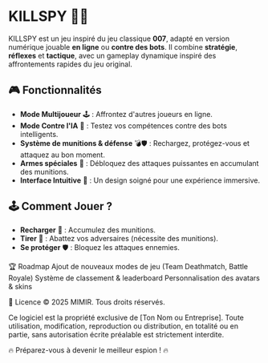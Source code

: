 # KILLSPY 🎯🔫

KILLSPY est un jeu inspiré du jeu classique **007**, adapté en version numérique jouable **en ligne** ou **contre des bots**. Il combine **stratégie**, **réflexes** et **tactique**, avec un gameplay dynamique inspiré des affrontements rapides du jeu original.

## 🎮 Fonctionnalités
- **Mode Multijoueur** 🕹️ : Affrontez d'autres joueurs en ligne.
- **Mode Contre l'IA** 🤖 : Testez vos compétences contre des bots intelligents.
- **Système de munitions & défense** 💣🛡️ : Rechargez, protégez-vous et attaquez au bon moment.
- **Armes spéciales** 🚀 : Débloquez des attaques puissantes en accumulant des munitions.
- **Interface Intuitive** 🎨 : Un design soigné pour une expérience immersive.

## 🕹️ Comment Jouer ?
- **Recharger** 🔄 : Accumulez des munitions.
- **Tirer** 🎯 : Abattez vos adversaires (nécessite des munitions).
- **Se protéger** 🛡️ : Bloquez les attaques ennemies.

🏆 Roadmap
 Ajout de nouveaux modes de jeu (Team Deathmatch, Battle Royale)
 Système de classement & leaderboard
 Personnalisation des avatars & skins

 📜 Licence
© 2025 MIMIR. Tous droits réservés.

Ce logiciel est la propriété exclusive de [Ton Nom ou Entreprise]. Toute utilisation, modification, reproduction ou distribution, en totalité ou en partie, sans autorisation écrite préalable est strictement interdite.


🔥 Préparez-vous à devenir le meilleur espion ! 🔥
